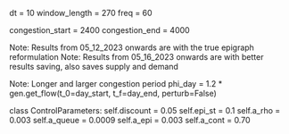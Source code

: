 dt = 10
window_length = 270
freq = 60

congestion_start = 2400
congestion_end = 4000

Note: Results from 05_12_2023 onwards are with the true epigraph reformulation
Note: Results from 05_16_2023 onwards are with better results saving, also saves supply and demand

Note: Longer and larger congestion period
phi_day = 1.2 * gen.get_flow(t_0=day_start, t_f=day_end, perturb=False)

class ControlParameters:
    self.discount = 0.05
    self.epi_st = 0.1
    self.a_rho = 0.003
    self.a_queue = 0.0009
    self.a_epi = 0.003
    self.a_cont = 0.70